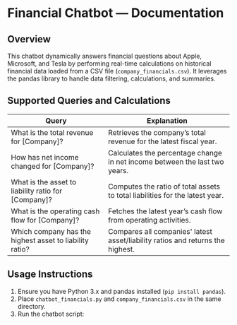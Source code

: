 # Financial Chatbot — Documentation

## Overview
This chatbot dynamically answers financial questions about Apple, Microsoft, and Tesla by performing real-time calculations on historical financial data loaded from a CSV file (`company_financials.csv`). It leverages the pandas library to handle data filtering, calculations, and summaries.

## Supported Queries and Calculations

| Query                                          | Explanation                                                     |
|------------------------------------------------|-----------------------------------------------------------------|
| What is the total revenue for [Company]?       | Retrieves the company’s total revenue for the latest fiscal year. |
| How has net income changed for [Company]?      | Calculates the percentage change in net income between the last two years. |
| What is the asset to liability ratio for [Company]? | Computes the ratio of total assets to total liabilities for the latest year. |
| What is the operating cash flow for [Company]? | Fetches the latest year’s cash flow from operating activities. |
| Which company has the highest asset to liability ratio? | Compares all companies' latest asset/liability ratios and returns the highest. |

## Usage Instructions

1. Ensure you have Python 3.x and pandas installed (`pip install pandas`).
2. Place `chatbot_financials.py` and `company_financials.csv` in the same directory.
3. Run the chatbot script:
